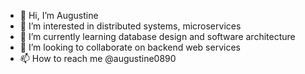 - 👋 Hi, I’m Augustine
- 👀 I’m interested in distributed systems, microservices
- 🌱 I’m currently learning database design and software architecture
- 💞️ I’m looking to collaborate on backend web services
- 📫 How to reach me @augustine0890

<!---
augustine0890/augustine0890 is a ✨ special ✨ repository because its `README.md` (this file) appears on your GitHub profile.
You can click the Preview link to take a look at your changes.
--->
